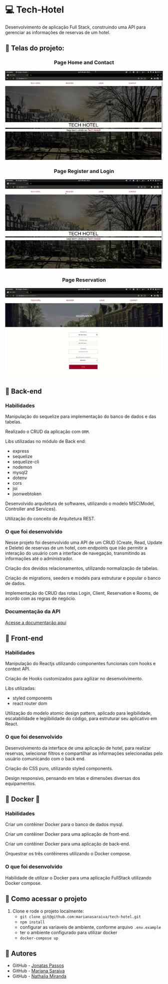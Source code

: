 # :computer: Tech-Hotel

Desenvolvimento de aplicação Full Stack, construindo uma API para gerenciar as informações de reservas de um hotel.

## :pushpin: Telas do projeto:
<h3 align="center">Page Home and Contact</h3>
<p align="center">
  <img src="https://github.com/marianasaraiva/tech-hotel/blob/master/front-end/src/midias/PageContact.gif" alt="Tech Hotel Gif"/>
</p>
<h3 align="center">Page Register and Login</h3>
<p align="center">
  <img src="https://github.com/marianasaraiva/tech-hotel/blob/master/front-end/src/midias/PageRegisterAndLogin.gif" alt="Tech Hotel Gif"/>
</p>
<h3 align="center">Page Reservation</h3>
<p align="center">
  <img src="https://github.com/marianasaraiva/tech-hotel/blob/master/front-end/src/midias/PageReservation.gif" alt="Tech Hotel Gif"/>
</p>

## :pushpin: Back-end

### Habilidades

Manipulação do sequelize para implementação do banco de dados e das tabelas.

Realizado o CRUD da aplicação com `ORM`.

Libs utilizadas no módulo de Back end:

- express
- sequelize
- sequelize-cli
- nodemon
- mysql2
- dotenv
- cors
- joi
- jsonwebtoken

Desenvolvido arquitetura de softwares, utilizando o modelo MSC(Model, Controller and Services).

Utilização do conceito de Arquitetura REST.


### O que foi desenvolvido

Nesse projeto foi desenvolvido uma API de um CRUD (Create, Read, Update e Delete) de reservas de um hotel, com endpoints que irão permitir a interação do usuário com a interface de navegação, transmitindo as informações até o administrador.

Criação dos devidos relacionamentos, utilizando normalização de tabelas.

Criação de migrations, seeders e models para estruturar e popular o banco de dados.

Implementação do CRUD das rotas Login, Client, Reservation e Rooms, de acordo com as regras de negócio.


### Documentação da API

[Acesse a documentação aqui](https://documenter.getpostman.com/view/20097451/UyxbsqtS)


## :pushpin: Front-end

### Habilidades

Manipulação do Reactjs utilizando componentes funcionais com hooks e context API. 

Criação de Hooks customizados para agilizar no desenvolvimento.

Libs utilizadas:
- styled components
- react router dom

Utilização do modelo atomic design pattern, aplicado para legibilidade, escalabilidade e legiibilidade do código, para estruturar seu aplicativo em React.


### O que foi desenvolvido

Desenvolvimento da interface de uma aplicação de hotel, para realizar reservas, selecionar filtros e compartilhar as informações selecionadas pelo usuário comunicando com o back end.

Criação do CSS puro, utilizando styled components.

Design responsivo, pensando em telas e dimensões diversas dos equipamentos.


## :pushpin: Docker :wrench:

### Habilidades

Criar um contêiner Docker para o banco de dados mysql.

Criar um contêiner Docker para uma aplicação de front-end.

Criar um contêiner Docker para uma aplicação de back-end.

Orquestrar os três contêineres utilizando o Docker compose.


### O que foi desenvolvido

Habilidade de utilizar o Docker para uma aplicação FullStack utilizando Docker compose.


## :pushpin: Como acessar o projeto

1. Clone e rode o projeto localmente:
    * `git clone git@github.com:marianasaraiva/tech-hotel.git`
    * `npm install`
    * configurar as variaveis de ambiente, conforme arquivo `.env.example`
    * ter o ambiente configurado para utilizar docker
    * `docker-compose up`


## :thought_balloon: Autores

- GitHub - [Jonatas Passos](https://github.com/jonataspassos96)
- GitHub - [Mariana Saraiva](https://github.com/marianasaraiva)
- GitHub - [Nathalia Miranda](https://github.com/nathaliamiranda)

